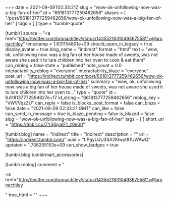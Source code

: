+++
date = 2021-09-09T02:33:21Z
slug = "wow-ok-unfollowing-now-was-a-big-fan-of-her"
id = "661813777259462656"
aliases = [ "/post/661813777259462656/wow-ok-unfollowing-now-was-a-big-fan-of-her" ]
tags = [ ]
type = "tumblr-quote"

[tumblr]
source = "<a href=\"http://twitter.com/bronactitley/status/1435521631049367558\">@bronactitley</a>"
timestamp = 1.631154801e+09
should_open_in_legacy = true
display_avatar = true
blog_name = "indirect"
format = "html"
text = "wow, ok, unfollowing now. was a big fan of her house made of sweets, was not aware she used it to lure children into her oven to cook &amp; eat them"
can_reblog = false
state = "published"
note_count = 0.0
interactability_reblog = "everyone"
interactability_blaze = "everyone"
post_url = "https://indirect.tumblr.com/post/661813777259462656/wow-ok-unfollowing-now-was-a-big-fan-of-her"
summary = "wow, ok, unfollowing now. was a big fan of her house made of sweets, was not aware she used it to lure children into her oven to..."
type = "quote"
id = 6.618137772594627e+17
id_string = "661813777259462656"
reblog_key = "VWVVqzZU"
can_reply = false
is_blocks_post_format = false
can_blaze = false
date = "2021-09-09 02:33:21 GMT"
can_like = false
can_send_in_message = true
is_blaze_pending = false
is_blazed = false
slug = "wow-ok-unfollowing-now-was-a-big-fan-of-her"
tags = [ ]
short_url = "https://tmblr.co/ZY3jbyalF1_z0e00"

[tumblr.blog]
name = "indirect"
title = "indirect"
description = ""
url = "https://indirect.tumblr.com/"
uuid = "t:PgyUJU3SA2Klwyt81UWAwQ"
updated = 1.738205153e+09
can_show_badges = true

[tumblr.blog.tumblrmart_accessories]

[tumblr.reblog]
comment = "<p><a href=\"http://twitter.com/bronactitley/status/1435521631049367558\">@bronactitley</a></p>"
tree_html = ""
+++
